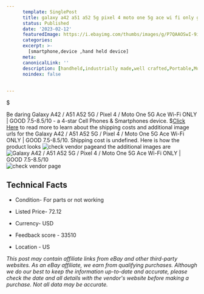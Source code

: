 ```yaml
---
      template: SinglePost
      title: galaxy a42 a51 a52 5g pixel 4 moto one 5g ace wi fi only good 7 5 8 5 10
      status: Published
      date: '2023-02-12'
      featuredImage: https://i.ebayimg.com/thumbs/images/g/P7QAAOSwI-9iO3n4/s-l225.jpg
      categories: 
      excerpt: >-
        [smartphone,device ,hand held device]
      meta:
      canonicalLink: ''
      description: [handheld,industrially made,well crafted,Portable,Mobile,Compact,Convenient,Lightweight,Maneuverable,Man-portable,Miniature,Carriable,Hand-held,Light,Holdable,Transportable,Mobile device,Pocket-sized,On-the-go,Wireless,Cordless,Compact size,Convenient size, smartphone,device ,hand held device]
      noindex: false
      
        
---
```

$

Be daring Galaxy A42 / A51 A52 5G / Pixel 4 / Moto One 5G Ace Wi-Fi ONLY | GOOD 7.5-8.5/10 - a 4-star Cell Phones & Smartphones device.
$[Click Here](https://www.ebay.com/itm/275228701808?hash=item4014e8b470%3Ag%3AP7QAAOSwI-9iO3n4&mkevt=1&mkcid=1&mkrid=711-53200-19255-0&campid=%253CePNCampaignId%253E&customid=%253CreferenceId%253E&toolid=10049) to read more to learn about the shipping costs and additional image urls for the Galaxy A42 / A51 A52 5G / Pixel 4 / Moto One 5G Ace Wi-Fi ONLY | GOOD 7.5-8.5/10. Shipping cost is undefined. Here is how the product looks ![check vendor page](https://i.ebayimg.com/thumbs/images/g/P7QAAOSwI-9iO3n4/s-l225.jpg)and the additional images are![Galaxy A42 / A51 A52 5G / Pixel 4 / Moto One 5G Ace Wi-Fi ONLY | GOOD 7.5-8.5/10](https://i.ebayimg.com/images/g/P7QAAOSwI-9iO3n4/s-l1200.jpg)![check vendor page](https://origin-galleryplus.ebayimg.com/ws/web/275228701808_2_0_1/225x225.jpg,https://origin-galleryplus.ebayimg.com/ws/web/275228701808_3_0_1/225x225.jpg,https://origin-galleryplus.ebayimg.com/ws/web/275228701808_4_0_1/225x225.jpg,https://origin-galleryplus.ebayimg.com/ws/web/275228701808_5_0_1/225x225.jpg,https://origin-galleryplus.ebayimg.com/ws/web/275228701808_6_0_1/225x225.jpg,https://origin-galleryplus.ebayimg.com/ws/web/275228701808_7_0_1/225x225.jpg,https://origin-galleryplus.ebayimg.com/ws/web/275228701808_8_0_1/225x225.jpg)



 ## Technical Facts 



     
      

 - Condition- For parts or not working 


      

 - Listed Price- 72.12 


      

 - Currency- USD 


      

 - Feedback score - 33510 


      

 - Location - US 


      
      

 *_This post may contain affiliate links from eBay and other third-party websites. As an eBay affiliate, we earn from qualifying purchases. Although we do our best to keep the information up-to-date and accurate, please check the date and all details with the vendor's website before making a purchase. Not all data may be accurate._*






